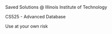 
Saved Solutions @ Illinois Institute of Technology

CS525 - Advanced Database

Use at your own risk
